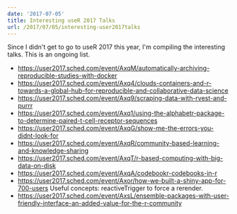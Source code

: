```yaml
---
date: '2017-07-05'
title: Interesting useR 2017 Talks
url: /2017/07/05/interesting-user2017talks
---
```



Since I didn't get to go to useR 2017 this year, I'm compiling the interesting talks. This is an ongoing list. 

+ https://user2017.sched.com/event/AxqM/automatically-archiving-reproducible-studies-with-docker
+ https://user2017.sched.com/event/Axq4/clouds-containers-and-r-towards-a-global-hub-for-reproducible-and-collaborative-data-science
+ https://user2017.sched.com/event/Axq9/scraping-data-with-rvest-and-purrr
+ https://user2017.sched.com/event/Axq1/using-the-alphabetr-package-to-determine-paired-t-cell-receptor-sequences
+ https://user2017.sched.com/event/AxqG/show-me-the-errors-you-didnt-look-for
+ https://user2017.sched.com/event/AxqR/community-based-learning-and-knowledge-sharing
+ https://user2017.sched.com/event/AxqT/r-based-computing-with-big-data-on-disk
+ https://user2017.sched.com/event/AxqA/codebookr-codebooks-in-r
+ https://user2017.sched.com/event/Axor/how-we-built-a-shiny-app-for-700-users Useful concepts: reactiveTrigger to force a rerender.
+ https://user2017.sched.com/event/AxsL/ensemble-packages-with-user-friendly-interface-an-added-value-for-the-r-community